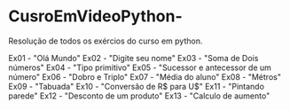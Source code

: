 # CusroEmVideoPython-

Resolução de todos os exércios do curso em python.

Ex01  - "Olá Mundo"
Ex02  - "Digite seu nome"
Ex03  - "Soma de Dois números"
Ex04  - "Tipo primitivo"
Ex05  - "Sucessor e antecessor de um número"
Ex06  - "Dobro e Triplo"
Ex07  - "Média do aluno"
Ex08  - "Métros"
Ex09  - "Tabuada"
Ex10  - "Conversão de R$ para U$"
Ex11  - "Pintando parede"
Ex12  - "Desconto de um produto"
Ex13  - "Calculo de aumento"